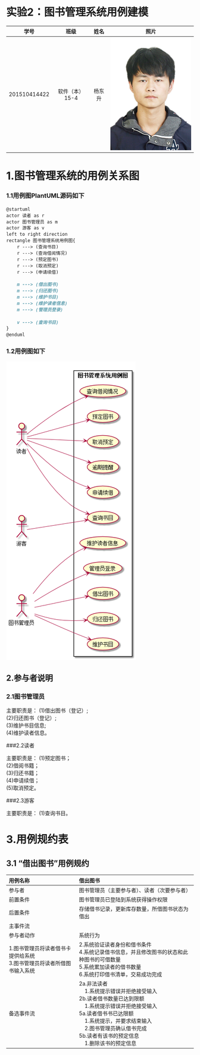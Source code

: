 # 实验2：图书管理系统用例建模

|学号|班级|姓名|照片|  
|:-:|:-:|:-:|:-:|  
|201510414422|软件（本）15-4|杨东升| ![](../ydswinter.jpg)|

# 1.图书管理系统的用例关系图

### 1.1用例图PlantUML源码如下

```markdown
@startuml
actor 读者 as r
actor 图书管理员 as m
actor 游客 as v
left to right direction
rectangle 图书管理系统用例图{
    r ---> (查询书目)
    r ---> (查询借阅情况)
    r ---> (预定图书)
    r ---> (取消预定)
    r ---> (申请续借)

    m ---> (借出图书)
    m ---> (归还图书)
    m ---> (维护书目)
    m ---> (维护读者信息)
    m ---> (管理员登录)

    v ---> (查询书目)
}
@enduml
```

### 1.2用例图如下
![](./usecase.png)

## 2.参与者说明

### 2.1图书管理员

主要职责是：
(1)借出图书（登记）;  
(2)归还图书（登记）;   
(3)维护书目信息;  
(4)维护读者信息。  

###2.2读者

主要职责是：
(1)预定图书；  
(2)借阅书籍；  
(3)归还书籍；  
(4)申请续借；  
(5)取消预定。   

###2.3游客

主要职责是：
(1)查询书目。

# 3.用例规约表

## 3.1 “借出图书”用例规约

|用例名称|借出图书|  
|:-|:-|  
|参与者|图书管理员（主要参与者）、读者（次要参与者）|  
|前置条件|图书管理员已登陆到系统获得操作权限|  
|后置条件|存储借书记录，更新库存数量，所借图书状态为借出|  
|主事件流|  
|参与者动作|系统行为|  
|1.图书管理员将读者借书卡提供给系统<br>3.图书管理员将读者所借图书输入系统|2.系统验证读者身份和借书条件<br>4.系统记录借书信息，并且修改图书的状态和此种图书的可借数量<br>5.系统累加读者的借书数量<br>6.系统打印借书清单，交易成功完成|  
|备选事件流|2a.非法读者<br>&nbsp;&nbsp;&nbsp;&nbsp;1.系统提示错误并拒绝接受输入<br>2b.读者借书数量已达到限额<br>&nbsp;&nbsp;&nbsp;&nbsp;1.系统提示错误并拒绝接受输入<br>5a.读者借书书已达限额<br>&nbsp;&nbsp;&nbsp;&nbsp;1.系统提示，并要求结束输入<br>&nbsp;&nbsp;&nbsp;&nbsp;2.图书管理员确认借书完成<br>5b.读者有该书的预定信息<br>&nbsp;&nbsp;&nbsp;&nbsp;1.删除该书的预定信息|



